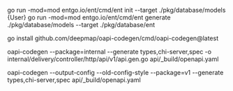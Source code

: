 
go run -mod=mod entgo.io/ent/cmd/ent init --target ./pkg/database/models {User}
go run -mod=mod entgo.io/ent/cmd/ent generate ./pkg/database/models --target ./pkg/database/ent

go install github.com/deepmap/oapi-codegen/cmd/oapi-codegen@latest

oapi-codegen --package=internal --generate types,chi-server,spec -o internal/delivery/controller/http/api/v1/api.gen.go api/_build/openapi.yaml


oapi-codegen --output-config --old-config-style --package=v1 --generate types,chi-server,spec api/_build/openapi.yaml